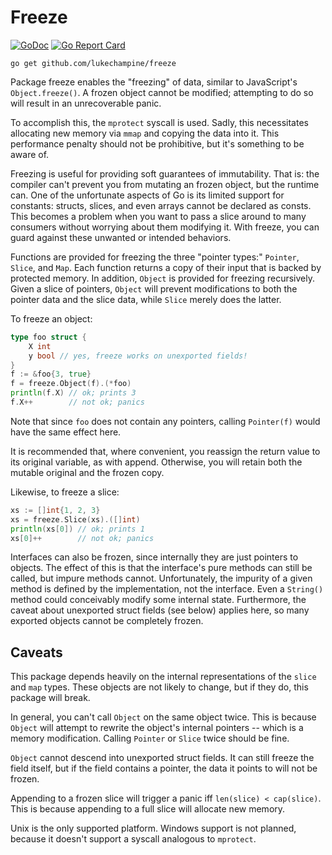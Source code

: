 Freeze
======

[![GoDoc](https://godoc.org/github.com/lukechampine/freeze?status.svg)](https://godoc.org/github.com/lukechampine/freeze)
[![Go Report Card](http://goreportcard.com/badge/github.com/lukechampine/freeze)](https://goreportcard.com/report/github.com/lukechampine/freeze)

```
go get github.com/lukechampine/freeze
```

Package freeze enables the "freezing" of data, similar to JavaScript's
`Object.freeze()`. A frozen object cannot be modified; attempting to do so
will result in an unrecoverable panic.

To accomplish this, the `mprotect` syscall is used. Sadly, this necessitates
allocating new memory via `mmap` and copying the data into it. This
performance penalty should not be prohibitive, but it's something to be aware
of.

Freezing is useful for providing soft guarantees of immutability. That is: the
compiler can't prevent you from mutating an frozen object, but the runtime
can. One of the unfortunate aspects of Go is its limited support for
constants: structs, slices, and even arrays cannot be declared as consts. This
becomes a problem when you want to pass a slice around to many consumers
without worrying about them modifying it. With freeze, you can guard against
these unwanted or intended behaviors.

Functions are provided for freezing the three "pointer types:" `Pointer`,
`Slice`, and `Map`. Each function returns a copy of their input that is backed
by protected memory. In addition, `Object` is provided for freezing
recursively. Given a slice of pointers, `Object` will prevent modifications to
both the pointer data and the slice data, while `Slice` merely does the
latter.

To freeze an object:

```go
type foo struct {
	X int
	y bool // yes, freeze works on unexported fields!
}
f := &foo{3, true}
f = freeze.Object(f).(*foo)
println(f.X) // ok; prints 3
f.X++        // not ok; panics
```

Note that since `foo` does not contain any pointers, calling `Pointer(f)`
would have the same effect here.

It is recommended that, where convenient, you reassign the return value to its
original variable, as with append. Otherwise, you will retain both the mutable
original and the frozen copy.

Likewise, to freeze a slice:

```go
xs := []int{1, 2, 3}
xs = freeze.Slice(xs).([]int)
println(xs[0]) // ok; prints 1
xs[0]++        // not ok; panics
```

Interfaces can also be frozen, since internally they are just pointers to
objects. The effect of this is that the interface's pure methods can still be
called, but impure methods cannot. Unfortunately, the impurity of a given
method is defined by the implementation, not the interface. Even a `String()`
method could conceivably modify some internal state. Furthermore, the caveat
about unexported struct fields (see below) applies here, so many exported
objects cannot be completely frozen.

## Caveats ##

This package depends heavily on the internal representations of the `slice`
and `map` types. These objects are not likely to change, but if they do, this
package will break.

In general, you can't call `Object` on the same object twice. This is because
`Object` will attempt to rewrite the object's internal pointers -- which is a
memory modification. Calling `Pointer` or `Slice` twice should be fine.

`Object` cannot descend into unexported struct fields. It can still freeze the
field itself, but if the field contains a pointer, the data it points to will
not be frozen.

Appending to a frozen slice will trigger a panic iff `len(slice) < cap(slice)`.
This is because appending to a full slice will allocate new memory.

Unix is the only supported platform. Windows support is not planned, because
it doesn't support a syscall analogous to `mprotect`.
